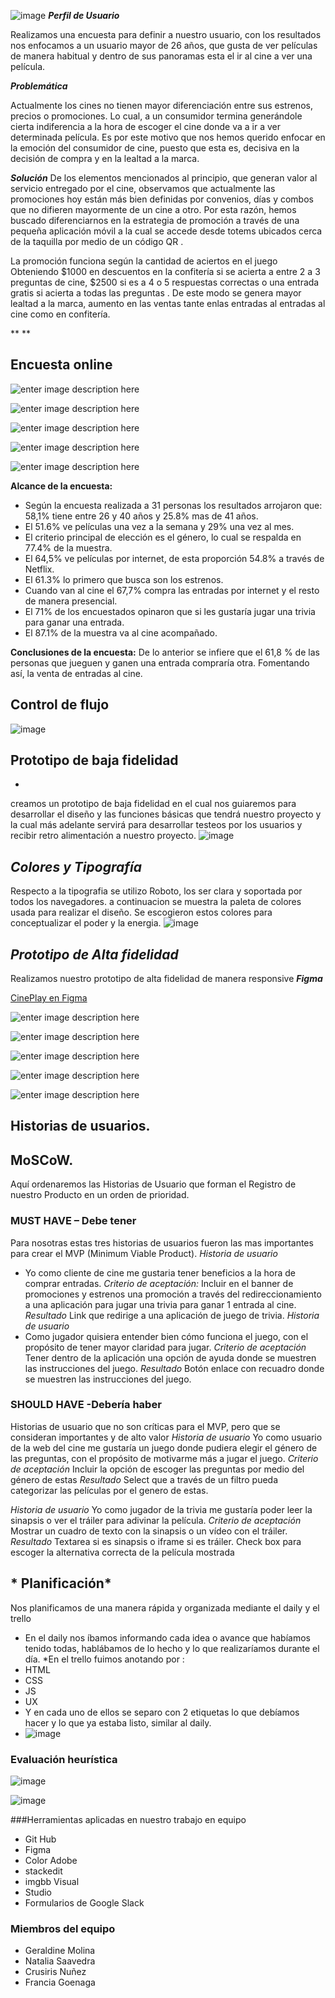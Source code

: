 ![image](https://i.ibb.co/T1N9Cj5/logo.png")
***Perfil de Usuario***

Realizamos una encuesta  para definir a nuestro usuario, con los resultados nos enfocamos a un usuario  mayor de 26 años, que gusta de ver películas de manera habitual y dentro de sus panoramas esta el ir al cine a ver una película.

***Problemática***

Actualmente los cines no tienen mayor diferenciación entre sus estrenos, precios o promociones.  Lo cual, a un consumidor termina generándole cierta indiferencia a la hora de escoger el cine donde va a ir a ver determinada película.  Es por este motivo que nos hemos querido enfocar en la emoción del consumidor de cine, puesto que esta es, decisiva en la decisión de compra y en la lealtad a la marca.

***Solución***
De los elementos mencionados al principio, que generan valor al servicio entregado por el cine, observamos que actualmente las promociones hoy están más bien definidas por convenios, días y combos que no difieren mayormente de un cine a otro. Por esta razón, hemos buscado diferenciarnos en la estrategia de promoción a través de una pequeña aplicación móvil a la cual se accede desde totems ubicados cerca de la taquilla por medio de un código QR .

La promoción funciona según la cantidad de aciertos en el juego Obteniendo $1000 en descuentos en la confitería si se acierta a entre 2 a 3 preguntas de cine, $2500 si es a 4 o 5 respuestas correctas o una entrada gratis si acierta a todas las preguntas . De este modo se genera mayor lealtad a la marca, aumento en las ventas tante enlas entradas al entradas al cine como en confitería.


**
**

## Encuesta online

![enter image description here](https://i.ibb.co/RvLg0qB/1.png)


![enter image description here](https://i.ibb.co/Yd7dvL7/2.png)


![enter image description here](https://i.ibb.co/2FL1qQ3/3.png)

![enter image description here](https://i.ibb.co/vd3C2rW/4.png)

![enter image description here](https://i.ibb.co/3R63844/solo-Acompa-ado.png)

**Alcance de la encuesta:**

 - Según la encuesta realizada a 31 personas los resultados arrojaron
   que: 58,1% tiene entre 26 y 40 años y 25.8% mas de 41 años.
 - El 51.6% ve películas una vez a la semana y 29% una vez al mes.
 - El criterio principal de elección es el género, lo cual se respalda
   en 77.4% de la muestra.
 - El 64,5% ve películas por internet, de esta proporción 54.8% a través
   de Netflix.
 - El 61.3% lo primero que busca son los estrenos.
 - Cuando van al cine el 67,7% compra las entradas por internet y el
   resto de manera presencial.
 - El 71% de los encuestados opinaron que si les gustaría jugar una
   trivia para ganar una entrada.
 - El 87.1% de la muestra va al cine acompañado.

**Conclusiones de la encuesta:**
De lo anterior se infiere que el 61,8 % de las personas que jueguen y ganen una entrada compraría otra. Fomentando así, la venta de entradas al cine. 



## Control de flujo

![image](https://i.ibb.co/jZN7WPq/Whats-App-Image-2019-10-02-at-11-49-42-AM.jpg)


## Prototipo de baja fidelidad

*

creamos un prototipo de baja fidelidad en el cual nos guiaremos para desarrollar el diseño y las funciones básicas que tendrá nuestro proyecto y la cual más adelante servirá para desarrollar testeos por los usuarios y recibir retro alimentación a nuestro proyecto.
![image](https://i.ibb.co/ZGYMpbx/Whats-App-Image-2019-10-02-at-11-36-04-AM.jpg)

## *Colores y Tipografía*
Respecto a la tipografia se utilizo Roboto, los ser clara y soportada por todos los navegadores.
a continuacion se muestra la paleta de colores usada para realizar el diseño.   Se escogieron estos colores para conceptualizar el poder y la energia. 
![image](https://i.ibb.co/fNhPz07/Paleta-De-Colores.png)



## *Prototipo de Alta fidelidad*

Realizamos nuestro prototipo de alta fidelidad de manera responsive 
***Figma***

[CinePlay en Figma](https://www.figma.com/file/KgGJWAPaw5zqZrGTeQpG3K/CinePlay?node-id=0:1)

![enter image description here](https://i.ibb.co/56NDvcC/1-2.png)

![enter image description here](https://i.ibb.co/jz7C5cp/3-4.png)

![enter image description here](https://i.ibb.co/hVhw6Xm/5-6.png)

![enter image description here](https://i.ibb.co/6R4rCtK/7-8.png%22%20alt=%227-8)

![enter image description here](https://i.ibb.co/1r3hdyv/9.png)



## Historias de usuarios.

## MoSCoW.
Aquí ordenaremos las Historias de Usuario que forman el Registro de nuestro Producto en un orden de prioridad.
### MUST HAVE – Debe tener
Para nosotras estas tres historias de usuarios fueron las mas importantes para crear el MVP (Minimum Viable Product).
*Historia de usuario*
* Yo como cliente de cine me gustaria tener beneficios a la hora de comprar entradas.
*Criterio de aceptación:*
Incluir en el banner de promociones y estrenos una promoción a través del redireccionamiento a una aplicación para jugar una trivia para ganar 1 entrada al cine.
*Resultado*
Link que redirige a una aplicación de juego de trivia.
*Historia de usuario*
* Como jugador quisiera entender bien cómo funciona el juego, con el propósito de tener mayor claridad para jugar.
*Criterio de aceptación*
Tener dentro de la aplicación una opción de ayuda donde se muestren las instrucciones del juego.
*Resultado*
Botón enlace con recuadro donde se muestren las instrucciones del juego.


### SHOULD HAVE -Debería haber

 Historias de usuario que no son críticas para el MVP, pero que se consideran importantes y de alto valor
*Historia de usuario*
Yo como usuario de la web del cine me gustaría un juego donde pudiera elegir el género de las preguntas, con el propósito de motivarme más a jugar el juego.
*Criterio de aceptación*
Incluir la opción de escoger las preguntas por medio del género de estas
*Resultado*
Select que a través de un filtro pueda categorizar las películas por el genero de estas.

*Historia de usuario*
Yo como jugador de la trivia me gustaría poder leer la sinapsis o ver el tráiler para adivinar la película.
*Criterio de aceptación*
Mostrar un cuadro de texto con la sinapsis o un vídeo con el tráiler.
*Resultado*
Textarea si es sinapsis o iframe si es tráiler.
Check box para escoger la alternativa correcta de la película mostrada


## * Planificación*

Nos planificamos de una manera rápida y organizada mediante el daily y el trello 
* En el daily nos íbamos informando cada idea o avance que habíamos tenido todas, hablábamos de lo hecho y lo que realizaríamos durante el día.
*En el trello fuimos anotando por :
* HTML
* CSS
* JS
* UX
* Y en cada uno de ellos se separo con 2 etiquetas lo que debíamos hacer y lo que ya estaba listo, similar al daily.
* ![image](https://i.ibb.co/JdZNk4z/Captura-de-pantalla-de-2019-10-02-17-49-07.png)



### Evaluación heurística

![image](https://i.ibb.co/DVWgm9Y/Captura-de-pantalla-de-2019-10-02-22-49-47.png)

![image](https://i.ibb.co/Fm2TjrC/Captura-de-pantalla-de-2019-10-02-22-50-02.png)


###Herramientas aplicadas en nuestro trabajo en equipo

 - Git Hub 
 - Figma 
 - Color Adobe 
 - stackedit 
 - imgbb Visual 
 - Studio 
 - Formularios
   de Google 
   Slack



### Miembros del equipo
- Geraldine Molina
- Natalia Saavedra
- Crusiris Nuñez
- Francia Goenaga

